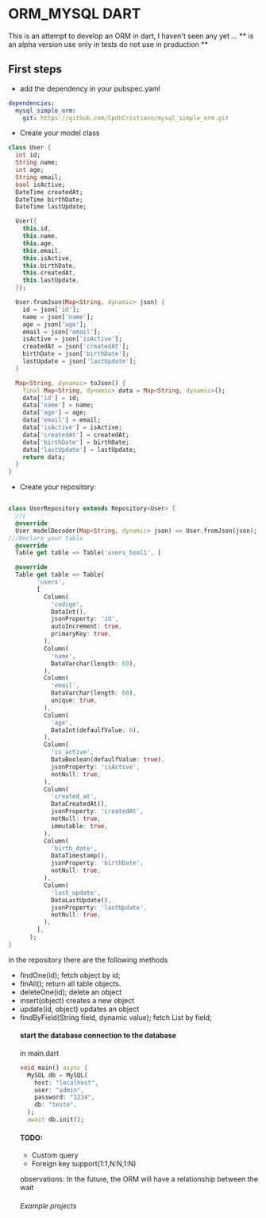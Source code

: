 # ORM_MYSQL DART

This is an attempt to develop an ORM in dart, I haven't seen any yet ...
** is an alpha version use only in tests do not use in production **

## First steps

- add the dependency in your pubspec.yaml

```yaml
dependencies:
  mysql_simple_orm:
    git: https://github.com/CpdnCristiano/mysql_simple_orm.git
```

- Create your model class

```dart
class User {
  int id;
  String name;
  int age;
  String email;
  bool isActive;
  DateTime createdAt;
  DateTime birthDate;
  DateTime lastUpdate;

  User({
    this.id,
    this.name,
    this.age,
    this.email,
    this.isActive,
    this.birthDate,
    this.createdAt,
    this.lastUpdate,
  });

  User.fromJson(Map<String, dynamic> json) {
    id = json['id'];
    name = json['name'];
    age = json['age'];
    email = json['email'];
    isActive = json['isActive'];
    createdAt = json['createdAt'];
    birthDate = json['birthDate'];
    lastUpdate = json['lastUpdate'];
  }

  Map<String, dynamic> toJson() {
    final Map<String, dynamic> data = Map<String, dynamic>();
    data['id'] = id;
    data['name'] = name;
    data['age'] = age;
    data['email'] = email;
    data['isActive'] = isActive;
    data['createdAt'] = createdAt;
    data['birthDate'] = birthDate;
    data['lastUpdate'] = lastUpdate;
    return data;
  }
}

```

- Create your repository:

```dart

class UserRepository extends Repository<User> {
  ///
  @override
  User modelDecoder(Map<String, dynamic> json) => User.fromJson(json);
///Declare your table
  @override
  Table get table => Table('users_bool1', [

  @override
  Table get table => Table(
        'users',
        [
          Column(
            'codigo',
            DataInt(),
            jsonProperty: 'id',
            autoIncrement: true,
            primaryKey: true,
          ),
          Column(
            'name',
            DataVarchar(length: 60),
          ),
          Column(
            'email',
            DataVarchar(length: 60),
            unique: true,
          ),
          Column(
            'age',
            DataInt(defaulfValue: 0),
          ),
          Column(
            'is_active',
            DataBoolean(defaulfValue: true),
            jsonProperty: 'isActive',
            notNull: true,
          ),
          Column(
            'created_at',
            DataCreatedAt(),
            jsonProperty: 'createdAt',
            notNull: true,
            immutable: true,
          ),
          Column(
            'birth_date',
            DataTimestamp(),
            jsonProperty: 'birthDate',
            notNull: true,
          ),
          Column(
            'last_update',
            DataLastUpdate(),
            jsonProperty: 'lastUpdate',
            notNull: true,
          ),
        ],
      );
}
```

in the repository there are the following methods

- findOne(id);
  fetch object by id;
- finAll();
  return all table objects.
- deleteOne(id);
  delete an object
- insert(object)
  creates a new object
- update(id, object)
  updates an object
- findByField(String field, dynamic value);
  fetch List<Object> by field;

#### start the database connection to the database

in main.dart

```dart
void main() async {
  MySQL db = MySQL(
    host: "localhost",
    user: "admin",
    password: "1234",
    db: "teste",
  );
  await db.init();
```

#### TODO:

- Custom query
- Foreign key support(1:1,N:N,1:N)

observations: In the future, the ORM will have a relationship between the wait

###### Example projects
